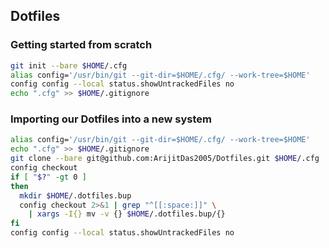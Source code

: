 ## Dotfiles

### Getting started from scratch
```bash
git init --bare $HOME/.cfg
alias config='/usr/bin/git --git-dir=$HOME/.cfg/ --work-tree=$HOME'
config config --local status.showUntrackedFiles no
echo ".cfg" >> $HOME/.gitignore
```

### Importing our Dotfiles into a new system
```bash
alias config='/usr/bin/git --git-dir=$HOME/.cfg/ --work-tree=$HOME'
echo ".cfg" >> $HOME/.gitignore
git clone --bare git@github.com:ArijitDas2005/Dotfiles.git $HOME/.cfg
config checkout
if [ "$?" -gt 0 ]
then
  mkdir $HOME/.dotfiles.bup
  config checkout 2>&1 | grep "^[[:space:]]" \
    | xargs -I{} mv -v {} $HOME/.dotfiles.bup/{}
fi
config config --local status.showUntrackedFiles no
```
